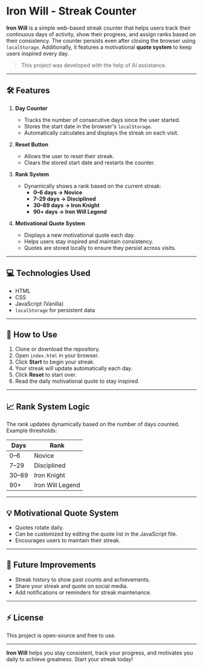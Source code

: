 # Iron Will - Streak Counter

**Iron Will** is a simple web-based streak counter that helps users track their continuous days of activity, show their progress, and assign ranks based on their consistency. The counter persists even after closing the browser using `localStorage`. Additionally, it features a motivational **quote system** to keep users inspired every day.  

> This project was developed with the help of AI assistance.

---

## 🛠 Features

1. **Day Counter**
   - Tracks the number of consecutive days since the user started.
   - Stores the start date in the browser's `localStorage`.
   - Automatically calculates and displays the streak on each visit.

2. **Reset Button**
   - Allows the user to reset their streak.
   - Clears the stored start date and restarts the counter.

3. **Rank System**
   - Dynamically shows a rank based on the current streak:
     - **0–6 days → Novice**
     - **7–29 days → Disciplined**
     - **30–89 days → Iron Knight**
     - **90+ days → Iron Will Legend**

4. **Motivational Quote System**
   - Displays a new motivational quote each day.
   - Helps users stay inspired and maintain consistency.
   - Quotes are stored locally to ensure they persist across visits.

---

## 💻 Technologies Used

- HTML  
- CSS  
- JavaScript (Vanilla)  
- `localStorage` for persistent data  

---

## 🚀 How to Use

1. Clone or download the repository.
2. Open `index.html` in your browser.
3. Click **Start** to begin your streak.
4. Your streak will update automatically each day.
5. Click **Reset** to start over.
6. Read the daily motivational quote to stay inspired.

---

## 📈 Rank System Logic

The rank updates dynamically based on the number of days counted. Example thresholds:

| Days       | Rank               |
|------------|------------------|
| 0–6        | Novice            |
| 7–29       | Disciplined       |
| 30–89      | Iron Knight       |
| 90+        | Iron Will Legend  |

---

## 💡 Motivational Quote System

- Quotes rotate daily.
- Can be customized by editing the quote list in the JavaScript file.
- Encourages users to maintain their streak.

---

## 🔧 Future Improvements

- Streak history to show past counts and achievements.
- Share your streak and quote on social media.
- Add notifications or reminders for streak maintenance.

---

## ⚡ License

This project is open-source and free to use.

---

**Iron Will** helps you stay consistent, track your progress, and motivates you daily to achieve greatness. Start your streak today!
